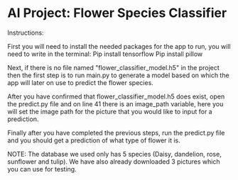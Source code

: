 # AI Project: Flower Species Classifier

Instructions: 

First you will need to install the needed packages for the app to run, you will need to write in the terminal:
Pip install tensorflow
Pip install pillow

Next, if there is no file named "flower_classifier_model.h5" in the project then the first step is to run main.py to generate a model based on which the app will later on use to predict the flower species.

After you have confirmed that flower_classifier_model.h5 does exist, open the predict.py file and on line 41 there is an image_path variable, here you will set the image path for the picture that you would like to input for a prediction.

Finally after you have completed the previous steps, run the predict.py file and you should get a prediction of what type of flower it is.

NOTE: The database we used only has 5 species (Daisy, dandelion, rose, sunflower and tulip).
We have also already downloaded 3 pictures which you can use for testing.
